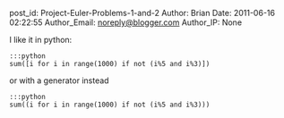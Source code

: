 post_id: Project-Euler-Problems-1-and-2
Author: Brian
Date: 2011-06-16 02:22:55
Author_Email: noreply@blogger.com
Author_IP: None

I like it in python:

    :::python
    sum([i for i in range(1000) if not (i%5 and i%3)])

or with a generator instead

    :::python
    sum((i for i in range(1000) if not (i%5 and i%3)))
